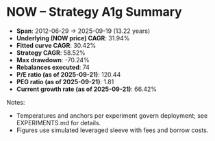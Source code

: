 # NOW – Strategy A1g Summary

- **Span**: 2012-06-29 → 2025-09-19 (13.22 years)
- **Underlying (NOW price) CAGR**: 31.94%
- **Fitted curve CAGR**: 30.42%
- **Strategy CAGR**: 58.52%
- **Max drawdown**: -70.24%
- **Rebalances executed**: 74
- **P/E ratio (as of 2025-09-21)**: 120.44
- **PEG ratio (as of 2025-09-21)**: 1.81
- **Current growth rate (as of 2025-09-21)**: 66.42%

Notes:

- Temperatures and anchors per experiment govern deployment; see EXPERIMENTS.md for details.
- Figures use simulated leveraged sleeve with fees and borrow costs.

